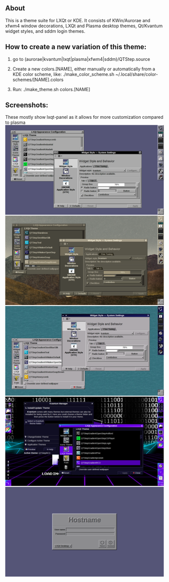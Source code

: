 ## About
This is a theme suite for LXQt or KDE. It consists of KWin/Aurorae and xfwm4 window decorations, LXQt and Plasma desktop themes, Qt/Kvantum widget styles, and sddm login themes.

## How to create a new variation of this theme:

1) go to (aurorae|kvantum|lxqt|plasma|xfwm4|sddm)/QTStep.source

2) Create a new colors.[NAME], either manually or automatically from a KDE color scheme, like:
	./make_color_scheme.sh ~/.local/share/color-schemes/[NAME].colors

3) Run:
       ./make_theme.sh colors.[NAME]

## Screenshots:
These mostly show lxqt-panel as it allows for more customization compared to plasma
![OpenStep](screenshots/desktop_openstep.png?raw=true "OpenStep")
![WontonSoupBrown](screenshots/desktop_wontonsoupbrown.png?raw=true "WontonSoupBrown")
![WMakerOpenStep](screenshots/desktop_wmakeropenstep.png?raw=true "WMakerOpenStep")
![RC3](screenshots/RC3.png?raw=true "RC3")
![SDDM](screenshots/sddm_full.png?raw=true "SDDM")

